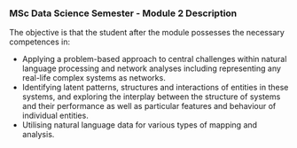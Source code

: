 ### MSc Data Science Semester - Module 2 Description
The objective is that the student after the module possesses the necessary competences in:

- Applying a problem-based approach to central challenges within natural language processing and network analyses including representing any real-life complex systems as networks.
- Identifying latent patterns, structures and interactions of entities in these systems, and exploring the interplay between the structure of systems and their performance as well as particular features and behaviour of individual entities.
- Utilising natural language data for various types of mapping and analysis.
